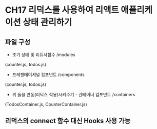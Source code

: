 # CH17 리덕스를 사용하여 리액트 애플리케이션 상태 관리하기

## 파일 구성

- 초기 상태 및 리듀서함수 /modules

(counter.js, todos.js)

- 프레젠테이셔널 컴포넌트 /components

(counter.js, todos.js)

- 위 둘을 연동(리덕스 적용)시켜주기 - 컨테이너 컴포넌트 /containers

(TodosContainer.js, CounterContainer.js)

## 리덕스의 connect 함수 대신 Hooks 사용 가능
